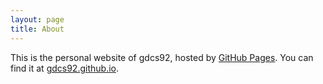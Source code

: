 ```yaml
---
layout: page
title: About
---
```

This is the personal website of gdcs92, hosted by [GitHub Pages](http://pages.github.com). You can find it at [gdcs92.github.io](http://gdcs92.github.io).
